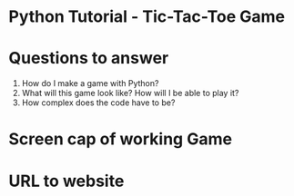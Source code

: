 # Python Tutorial - Tic-Tac-Toe Game #

# Questions to answer #
1. How do I make a game with Python?
2. What will this game look like? How will I be able to play it?
3. How complex does the code have to be?

# Screen cap of working Game #

# URL to website #


